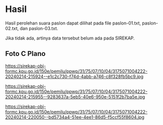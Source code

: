 # Hasil

Hasil perolehan suara paslon dapat dilihat pada file paslon-01.txt, paslon-02.txt, dan paslon-03.txt.

Jika tidak ada, artinya data tersebut belum ada pada SIREKAP.

## Foto C Plano

https://sirekap-obj-formc.kpu.go.id/150e/pemilu/ppwp/31/75/07/10/04/3175071004222-20240214-215924--e1c2c730-f74d-4abb-a746-c8f328fb5bc9.jpg

https://sirekap-obj-formc.kpu.go.id/150e/pemilu/ppwp/31/75/07/10/04/3175071004222-20240214-215955--9283637a-5eb5-40e6-950e-5151f2b7ba5e.jpg

https://sirekap-obj-formc.kpu.go.id/150e/pemilu/ppwp/31/75/07/10/04/3175071004222-20240214-220050--bd5734a4-51ee-4ee1-86d5-f5ccf55f8604.jpg
